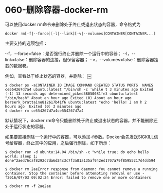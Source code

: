 # 060-删除容器-docker-rm

可以使用docker rm命令来删除处于终止或退出状态的容器，命令格式为

```
docker rm[-f|--force][-l|--link][-v|--volumes]CONTAINER[CONTAINER...]
```


主要支持的选项包括：

·-f，--force=false：是否强行终止并删除一个运行中的容器；
·-l，--link=false：删除容器的连接，但保留容器；
·-v，--volumes=false：删除容器挂载的数据卷。

例如，查看处于终止状态的容器，并删除：
￼

```
$ docker ps -aCONTAINER ID IMAGE COMMAND CREATED STATUS PORTS  NAMES
ce554267d7a4 ubuntu:latest "/bin/sh -c 'while t 3 minutes ago Exited (-1) 13 seconds ago determined_piked58050081fe3 ubuntu:latest "/bin/bash" About an hour ago Exited (0) About an hour ago berserk_brattaine812617b41f6 ubuntu:latest "echo 'hello! I am h 2 hours ago  Exited (0) 3 minutes ago
$ docker rm ce554267d7a4ce554267d7a4￼
```

默认情况下，docker rm命令只能删除处于终止或退出状态的容器，并不能删除还处于运行状态的容器。

如果要直接删除一个运行中的容器，可以添加-f参数。Docker会先发送SIGKILL信号给容器，终止其中的应用，之后强行删除，如下所示：

```
$ docker run -d ubuntu:14.04 /bin/sh -c "while true; do echo hello world; sleep 1; done"2aed76caf8292c7da6d24c3c7f3a81a135af942ed1707a79f85955217d4dd594

$ docker rm 2aeError response from daemon: You cannot remove a running container. Stop the container before attempting removal or use -f2016/07/03 09:02:24 Error: failed to remove one or more containers

$ docker rm -f 2ae2ae
￼
```



